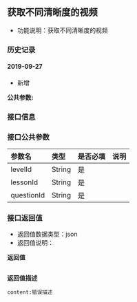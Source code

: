 ## 获取不同清晰度的视频
+ 功能说明：获取不同清晰度的视频

### 历史记录

#### 2019-09-27
- 新增

**公共参数:**


### 接口信息


### 接口公共参数
|参数名		   		|类型	|是否必填	|说明			    					|
|:------------------|:------|:----------|:--------------------------------------|
|levelId			|String |是		  	|  |
|lessonId			|String |是		  	|  |
|questionId			|String |是		  	|  |

### 接口返回值
+ 返回值数据类型：json
+ 返回值说明：

**返回值**  

```

```

**返回值描述**  

```
content:错误描述
```